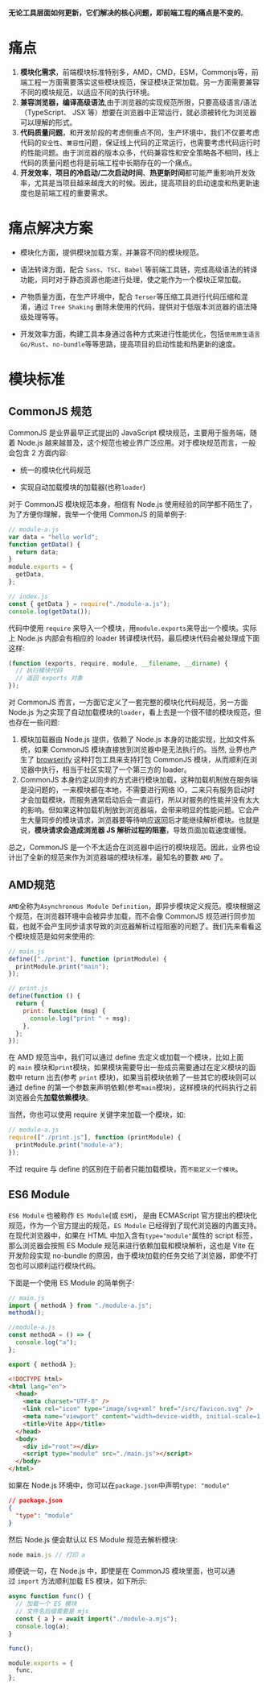 **无论工具层面如何更新，它们解决的核心问题，即前端工程的痛点是不变的**。
# 痛点

1. **模块化需求**，前端模块标准特别多，AMD，CMD，ESM，Commonjs等，前端工程一方面需要落实这些模块规范，保证模块正常加载。另一方面需要兼容不同的模块规范，以适应不同的执行环境。
2. **兼容浏览器，编译高级语法**,由于浏览器的实现规范所限，只要高级语言/语法（TypeScript、 JSX 等）想要在浏览器中正常运行，就必须被转化为浏览器可以理解的形式。
3. **代码质量问题**，和开发阶段的考虑侧重点不同，生产环境中，我们不仅要考虑代码的`安全性`、`兼容性`问题，保证线上代码的正常运行，也需要考虑代码运行时的性能问题。由于浏览器的版本众多，代码兼容性和安全策略各不相同，线上代码的质量问题也将是前端工程中长期存在的一个痛点。
4. **开发效率**，**项目的冷启动/二次启动时间**、**热更新时间**都可能严重影响开发效率，尤其是当项目越来越庞大的时候。因此，提高项目的启动速度和热更新速度也是前端工程的重要需求。

# 痛点解决方案
- 模块化方面，提供模块加载方案，并兼容不同的模块规范。
    
- 语法转译方面，配合 `Sass`、`TSC`、`Babel` 等前端工具链，完成高级语法的转译功能，同时对于静态资源也能进行处理，使之能作为一个模块正常加载。
    
- 产物质量方面，在生产环境中，配合 `Terser`等压缩工具进行代码压缩和混淆，通过 `Tree Shaking` 删除未使用的代码，提供对于低版本浏览器的语法降级处理等等。
    
- 开发效率方面，构建工具本身通过各种方式来进行性能优化，包括`使用原生语言 Go/Rust`、`no-bundle`等等思路，提高项目的启动性能和热更新的速度。

# 模块标准
## CommonJS 规范
CommonJS 是业界最早正式提出的 JavaScript 模块规范，主要用于服务端，随着 Node.js 越来越普及，这个规范也被业界广泛应用。对于模块规范而言，一般会包含 2 方面内容:

- 统一的模块化代码规范
    
- 实现自动加载模块的加载器(也称`loader`)
    

对于 CommonJS 模块规范本身，相信有 Node.js 使用经验的同学都不陌生了，为了方便你理解，我举一个使用 CommonJS 的简单例子:
```ts
// module-a.js
var data = "hello world";
function getData() {
  return data;
}
module.exports = {
  getData,
};

// index.js
const { getData } = require("./module-a.js");
console.log(getData());

```

代码中使用 `require` 来导入一个模块，用`module.exports`来导出一个模块。实际上 Node.js 内部会有相应的 loader 转译模块代码，最后模块代码会被处理成下面这样:
```js
(function (exports, require, module, __filename, __dirname) {
  // 执行模块代码
  // 返回 exports 对象
});

```

对 CommonJS 而言，一方面它定义了一套完整的模块化代码规范，另一方面 Node.js 为之实现了自动加载模块的`loader`，看上去是一个很不错的模块规范，但也存在一些问题:

1. 模块加载器由 Node.js 提供，依赖了 Node.js 本身的功能实现，比如文件系统，如果 CommonJS 模块直接放到浏览器中是无法执行的。当然, 业界也产生了 [browserify](https://link.juejin.cn/?target=https%3A%2F%2Fgithub.com%2Fbrowserify%2Fbrowserify "https://github.com/browserify/browserify") 这种打包工具来支持打包 CommonJS 模块，从而顺利在浏览器中执行，相当于社区实现了一个第三方的 loader。
2. CommonJS 本身约定以同步的方式进行模块加载，这种加载机制放在服务端是没问题的，一来模块都在本地，不需要进行网络 IO，二来只有服务启动时才会加载模块，而服务通常启动后会一直运行，所以对服务的性能并没有太大的影响。但如果这种加载机制放到浏览器端，会带来明显的性能问题。它会产生大量同步的模块请求，浏览器要等待响应返回后才能继续解析模块。也就是说，**模块请求会造成浏览器 JS 解析过程的阻塞**，导致页面加载速度缓慢。

总之，CommonJS 是一个不太适合在浏览器中运行的模块规范。因此，业界也设计出了全新的规范来作为浏览器端的模块标准，最知名的要数 `AMD` 了。

## AMD规范
`AMD`全称为`Asynchronous Module Definition`，即异步模块定义规范。模块根据这个规范，在浏览器环境中会被异步加载，而不会像 CommonJS 规范进行同步加载，也就不会产生同步请求导致的浏览器解析过程阻塞的问题了。我们先来看看这个模块规范是如何来使用的:
```js
// main.js
define(["./print"], function (printModule) {
  printModule.print("main");
});

// print.js
define(function () {
  return {
    print: function (msg) {
      console.log("print " + msg);
    },
  };
});

```

在 AMD 规范当中，我们可以通过 define 去定义或加载一个模块，比如上面的 `main` 模块和`print`模块，如果模块需要导出一些成员需要通过在定义模块的函数中 return 出去(参考 `print` 模块)，如果当前模块依赖了一些其它的模块则可以通过 define 的第一个参数来声明依赖(参考`main`模块)，这样模块的代码执行之前浏览器会先**加载依赖模块**。

当然，你也可以使用 require 关键字来加载一个模块，如:
```js
// module-a.js
require(["./print.js"], function (printModule) {
  printModule.print("module-a");
});

```
不过 require 与 define 的区别在于前者只能加载模块，而`不能定义一个模块`。
## ES6 Module
`ES6 Module` 也被称作 `ES Module`(或 `ESM`)， 是由 ECMAScript 官方提出的模块化规范，作为一个官方提出的规范，`ES Module` 已经得到了现代浏览器的内置支持。在现代浏览器中，如果在 HTML 中加入含有`type="module"`属性的 script 标签，那么浏览器会按照 ES Module 规范来进行依赖加载和模块解析，这也是 Vite 在开发阶段实现 no-bundle 的原因，由于模块加载的任务交给了浏览器，即使不打包也可以顺利运行模块代码。

下面是一个使用 ES Module 的简单例子:
```js
// main.js
import { methodA } from "./module-a.js";
methodA();

//module-a.js
const methodA = () => {
  console.log("a");
};

export { methodA };

```
```html
<!DOCTYPE html>
<html lang="en">
  <head>
    <meta charset="UTF-8" />
    <link rel="icon" type="image/svg+xml" href="/src/favicon.svg" />
    <meta name="viewport" content="width=device-width, initial-scale=1.0" />
    <title>Vite App</title>
  </head>
  <body>
    <div id="root"></div>
    <script type="module" src="./main.js"></script>
  </body>
</html>

```
如果在 Node.js 环境中，你可以在`package.json`中声明`type: "module"`
```json
// package.json
{
  "type": "module"
}

```
然后 Node.js 便会默认以 ES Module 规范去解析模块:
```js
node main.js // 打印 a
```
顺便说一句，在 Node.js 中，即使是在 CommonJS 模块里面，也可以通过 `import` 方法顺利加载 ES 模块，如下所示:
```ts
async function func() {
  // 加载一个 ES 模块
  // 文件名后缀需要是 mjs
  const { a } = await import("./module-a.mjs");
  console.log(a);
}

func();

module.exports = {
  func,
};

```